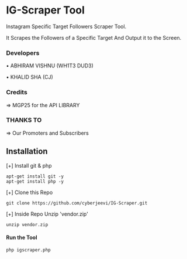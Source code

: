# IG-Scraper Tool

Instagram Specific Target Followers Scraper Tool.

It Scrapes the Followers of a Specific Target
And Output it to the Screen.

### Developers
• ABHIRAM VISHNU (WH1T3 DUD3)

• KHALID SHA (CJ)

### Credits
 => MGP25 for the API LIBRARY

### THANKS TO
 => Our Promoters and Subscribers

## Installation
 [+] Install git & php
```
apt-get install git -y
apt-get install php -y
```
 [+] Clone this Repo
```
git clone https://github.com/cyberjeevi/IG-Scraper.git
```
 [+] Inside Repo Unzip 'vendor.zip'
```
unzip vendor.zip
```
#### Run the Tool
```
php igscraper.php
```
